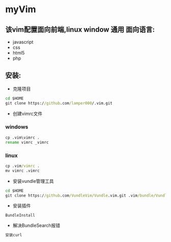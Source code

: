 # myVim
该vim配置面向前端,linux window 通用
面向语言:
-----------
- javascript
- css
- html5
- php

安装:
-----------
- 克隆项目
```cmd
cd $HOME
git clone https://github.com/lamper000/.vim.git
```
- 创建vimrc文件

### windows
```cmd
cp .vim\vimrc .
rename vimrc _vimrc
```
### linux
```cmd
cp .vim/vimrc .
mv vimrc .vimrc
```
- 安装vundle管理工具
```cmd
cd $HOME
git clone https://github.com/VundleVim/Vundle.vim.git .vim/bundle/Vundle.vim
```
- 安装插件
```vim
BundleInstall
```
- 解决BundleSearch报错
```cmd
安装curl
```
